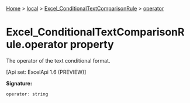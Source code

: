 [Home](./index) &gt; [local](local.md) &gt; [Excel\_ConditionalTextComparisonRule](local.excel_conditionaltextcomparisonrule.md) &gt; [operator](local.excel_conditionaltextcomparisonrule.operator.md)

# Excel\_ConditionalTextComparisonRule.operator property

The operator of the text conditional format. 

 \[Api set: ExcelApi 1.6 (PREVIEW)\]

**Signature:**
```javascript
operator: string
```
